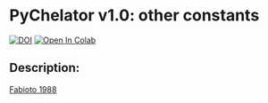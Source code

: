 <!DOCTYPE html>
<html>
<body>
  <h1>PyChelator v1.0: other constants</h1>
  <a href="https://doi.org/10.5281/zenodo.10674754"><img src="https://zenodo.org/badge/DOI/10.5281/zenodo.10674754.svg" alt="DOI"></a>
  <a href="https://colab.research.google.com/github/AmruteLab/PyChelator/blob/main/PyChelator_Colab.ipynb" target="_parent">
  <img src="https://colab.research.google.com/assets/colab-badge.svg" alt="Open In Colab"/>
</a>
  <h2>Description:</h2>
  <a href="https://github.com/AmruteLab/PyChelator/blob/ba2af32340150b1222512844157b1c8e3b0fe03c/Constants/Fabiato_20C-corrected.json" target="_blank">Fabioto 1988</a>
  <p></p>
</body>
</html>
